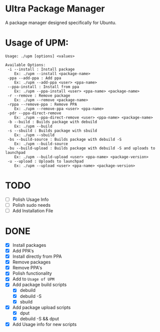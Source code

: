 # Ultra Package Manager
A package manager designed specifically for Ubuntu.

# Usage of UPM:
```
Usage: ./upm [options] <values>

Available Options:
 -i --install : Install package
    Ex: ./upm --install <package-name>
 -ppa --add-ppa : Add ppa
    Ex: ./upm --add-ppa <user> <ppa-name>
 --ppa-install : Install from ppa
    Ex: ./upm --ppa-install <user> <ppa-name> <package-name>
 -r --remove : Remove package
    Ex: ./upm --remove <package-name>
 -rppa --remove-ppa : Remove PPA
    Ex: ./upm --remove-ppa <user> <ppa-name>
 -pdr --ppa-direct-remove
    Ex: ./upm --ppa-direct-remove <user> <ppa-name> <package-name>
 -b --build : Builds package with debuild
    Ex: ./upm --build
 -s --sbuild : Builds package with sbuild
    Ex: ./upm --sbuild
 -bs --build-source : Builds package with debuild -S
    Ex: ./upm --build-source
 -bu --build-upload : Builds package with debuild -S and uploads to launchpad
    Ex: ./upm --build-upload <user> <ppa-name> <package-version>
 -u --upload : Uploads to launchpad
    Ex: ./upm --upload <user> <ppa-name> <package-version>
```

# TODO
- [ ] Polish Usage Info
- [ ] Polish sudo needs
- [ ] Add Installation File

# DONE
- [x] Install packages
- [x] Add PPA's
- [x] Install directly from PPA
- [x] Remove packages
- [x] Remove PPA's
- [x] Polish functionality
- [x] Add to `Usage of UPM`
- [x] Add package build scripts
  - [x] debuild
  - [x] debuild -S
  - [x] sbuild
- [x] Add package upload scripts
  - [x] dput
  - [x] debuild -S && dput
- [x] Add Usage info for new scripts
